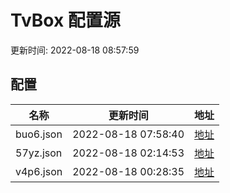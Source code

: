 
# TvBox 配置源

更新时间: 2022-08-18 08:57:59


## 配置

|   名称  | 更新时间  |地址  |
|  ----  | ----  |----  |
|  buo6.json | 2022-08-18 07:58:40 |[地址](https://box.okeybox.top/tv/buo6.json) |
|  57yz.json | 2022-08-18 02:14:53 |[地址](https://box.okeybox.top/tv/57yz.json) |
|  v4p6.json | 2022-08-18 00:28:35 |[地址](https://box.okeybox.top/tv/v4p6.json) |
  
    